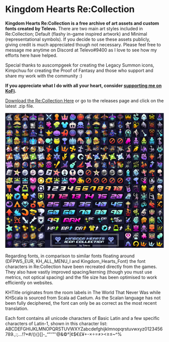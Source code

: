 # Kingdom Hearts Re:Collection

**Kingdom Hearts Re:Collection is a free archive of art assets and custom fonts created by Televo.** 
There are two main art styles included in Re:Collection; Default (flashy in-game inspired artwork) and Minimal (representational symbols). If you decide to use these assets publicly, giving credit is much appreciated though not necessary. Please feel free to message me anytime on Discord at Televo#9400 as I love to see how my efforts here have helped.

Special thanks to auscompgeek for creating the Legacy Summon icons, Kimpchuu for creating the Proof of Fantasy and those who support and share my work with the community :)

**If you appreciate what I do with all your heart, consider [supporting me on KoFi](https://ko-fi.com/televo).**

[Download the Re:Collection Here](https://github.com/Televo/kingdom-hearts-recollection/releases/download/v3.0/Kingdom-Hearts-ReCollection.zip) or go to the releases page and click on the latest .zip file.

![](preview.png)

Regarding fonts, in comparison to similar fonts floating around (DFPW5_EUR, KH_ALL_MENU_I and Kingdom_Hearts_Font) the font characters in Re:Collection have been recreated directly from the games. They also have vastly improved spacing/kerning (though you must use metrics, not optical spacing) and the file size has been optimised to work efficiently on websites.

KHTitle originates from the room labels in The World That Never Was while KHScala is sourced from Scala ad Caelum. As the Scalan language has not been fully deciphered, the font can only be as correct as the most recent translation.

Each font contains all unicode characters of Basic Latin and a few specific characters of Latin-1, shown in this character list: ABCDEFGHIJKLMNOPQRSTUVWXYZabcdefghijklmnopqrstuvwxyz0123456789.,:;…!?*#/\(){}[]-_“”‘’"'@&©°|¢$€£¥+-×÷=≠><≥≤~^%
